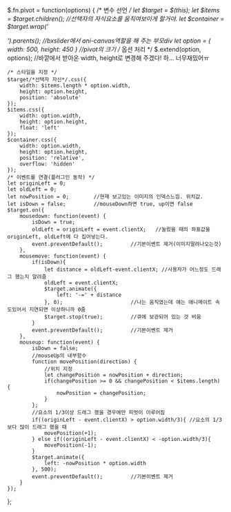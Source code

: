 $.fn.pivot = function(options) {
    /* 변수 선언 */
    let $target = $(this);
    let $items = $target.children();        //선택자의 자식요소를 움직여보이게 할거야.
    let $container = $target.wrap('<div></div>').parents();     //bxslider에서 ani-canvas역할을 해 주는 부모div
    let option = {
        width: 500,
        height: 450
    }                                       //pivot의 크기
    /* 옵션 처리 */
    $.extend(option, options);              //바깥에서 받아온 width, height로 변경해 주겠다! 하... 너무재밌어ㅠ 

    /* 스타일을 지정 */
    $target/*선택자 자신*/.css({
        width: $items.length * option.width,
        height: option.height,
        position: 'absolute'
    });
    $items.css({
        width: option.width,
        height: option.height,
        float: 'left'
    });
    $container.css({
        width: option.width,
        height: option.height,
        position: 'relative',
        overflow: 'hidden'
    });
    /* 이벤트를 연결(플러그인 동작) */
    let originLeft = 0;
    let oldLeft = 0;
    let nowPosition = 0;        //현재 보고있는 이미지의 인덱스느낌. 위치값.
    let isDown = false;         //mouseDown하면 true, up이면 false
    $target.on({
        mousedown: function(event) {
            isDown = true;
            oldLeft = originLeft = event.clientX;   //눌렀을 때의 좌표값을 originLeft, oldLeft에 다 집어넣는다.
            event.preventDefault();         //기본이벤트 제거(이미지딸려나오는것)
        },
        mousemove: function(event) {
            if(isDown){
                let distance = oldLeft-event.clientX; //사용자가 어느정도 드래그 했는지 알려줌
                oldLeft = event.clientX;
                $target.animate({
                    left: '-=' + distance
                }, 0);                      //나는 움직였는데 얘는 애니메이트 속도있어서 지연되면 이상하니까 0줌
                $target.stop(true);         //큐에 보관되어 있는 것 비움
            }
            event.preventDefault();         //기본이벤트 제거
        },
        mouseup: function(event) {
            isDown = false;
            //mouseUp의 내부함수
            function movePosition(direction) {
                //위치 지정
                let changePosition = nowPosition + direction;
                if(changePosition >= 0 && changePosition < $items.length) {
                    nowPosition = changePosition;
                }
            };
            //요소의 1/3이상 드래그 했을 경우에만 피벗이 이루어짐
            if((originLeft - event.clientX) > option.width/3){ //요소의 1/3보다 많이 드래그 했을 때
                movePosition(+1);
            } else if((originLeft - event.clientX) < -option.width/3){
                movePosition(-1);
            } 
            $target.animate({
                left: -nowPosition * option.width
            }, 500);
            event.preventDefault();         //기본이벤트 제거
        }
    });
};
